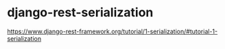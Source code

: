 # django-rest-serialization


https://www.django-rest-framework.org/tutorial/1-serialization/#tutorial-1-serialization
